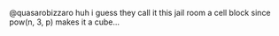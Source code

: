 @quasarobizzaro
huh i guess they call it this jail room a cell block since pow(n, 3, p) makes it a cube...
